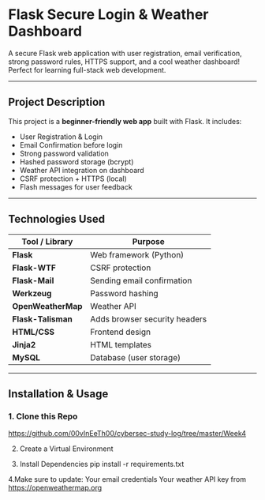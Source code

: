 #  Flask Secure Login & Weather Dashboard 

A secure Flask web application with user registration, email verification, strong password rules, HTTPS support, and a cool weather dashboard! Perfect for learning full-stack web development.

---

## Project Description

This project is a **beginner-friendly web app** built with Flask. It includes:

-  User Registration & Login
-  Email Confirmation before login
-  Strong password validation
-  Hashed password storage (bcrypt)
-  Weather API integration on dashboard
-  CSRF protection + HTTPS (local)
-  Flash messages for user feedback

---

## Technologies Used

| Tool / Library     | Purpose                          |
|--------------------|----------------------------------|
| **Flask**          | Web framework (Python)           |
| **Flask-WTF**      | CSRF protection                  |
| **Flask-Mail**     | Sending email confirmation       |
| **Werkzeug**       | Password hashing                 |
| **OpenWeatherMap** | Weather API                      |
| **Flask-Talisman** | Adds browser security headers    |
| **HTML/CSS**       | Frontend design                  |
| **Jinja2**         | HTML templates                   |
| **MySQL**          | Database (user storage)          |

---

##  Installation & Usage

###  1. Clone this Repo
https://github.com/00vInEeTh00/cybersec-study-log/tree/master/Week4

2. Create a Virtual Environment

3. Install Dependencies
pip install -r requirements.txt

4.Make sure to update:
    Your email credentials
    Your weather API key from https://openweathermap.org


